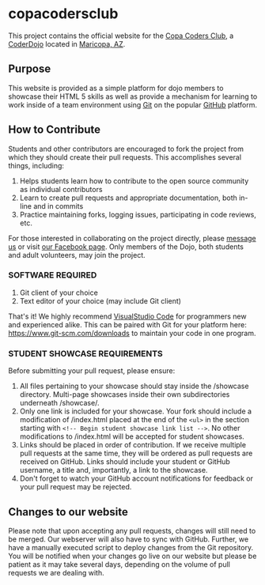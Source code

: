 # copacodersclub

This project contains the official website for the [Copa Coders Club](https://copacoders.club), a [CoderDojo](https://coderdojo.com/) located in [Maricopa, AZ](https://www.latlong.net/c/?lat=33.074192&long=-112.014835).

## Purpose

This website is provided as a simple platform for dojo members to showcase their HTML 5 skills as well as provide a mechanism for learning to work inside of a team environment using [Git](https://git-scm/com) on the popular [GitHub](https://github.com) platform.

## How to Contribute

Students and other contributors are encouraged to fork the project from which they should create their pull requests. This accomplishes several things, including:

1. Helps students learn how to contribute to the open source community as individual contributors
2. Learn to create pull requests and appropriate documentation, both in-line and in commits
3. Practice maintaining forks, logging issues, participating in code reviews, etc.

For those interested in collaborating on the project directly, please [message us](https://m.me/copacoders) or visit [our Facebook page](https://fb.me/copacoders). Only members of the Dojo, both students and adult volunteers, may join the project.

### SOFTWARE REQUIRED

1. Git client of your choice
2. Text editor of your choice (may include Git client)

That's it! We highly recommend [VisualStudio Code](https://code.visualstudio.com/) for programmers new and experienced alike. This can be paired with Git for your platform here: https://www.git-scm.com/downloads to maintain your code in one program.

### STUDENT SHOWCASE REQUIREMENTS

Before submitting your pull request, please ensure:

1. All files pertaining to your showcase should stay inside the /showcase directory. Multi-page showcases inside their own subdirectories underneath /showcase/.
2. Only one link is included for your showcase. Your fork should include a modification of /index.html placed at the end of the ``<ul>`` in the section starting with ``<!-- Begin student showcase link list -->``. No other modifications to /index.html will be accepted for student showcases.
3. Links should be placed in order of contribution. If we receive multiple pull requests at the same time, they will be ordered as pull requests are received on GitHub. Links should include your student or GitHub username, a title and, importantly, a link to the showcase.
4. Don't forget to watch your GitHub account notifications for feedback or your pull request may be rejected.

## Changes to our website

Please note that upon accepting any pull requests, changes will still need to be merged. Our webserver will also have to sync with GitHub. Further, we have a manually executed script to deploy changes from the Git repository. You will be notified when your changes go live on our website but please be patient as it may take several days, depending on the volume of pull requests we are dealing with.

